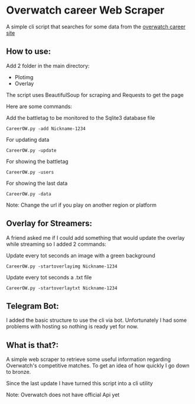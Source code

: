 # Overwatch career Web Scraper

A simple cli script that searches for some data from the [overwatch career site](https://playoverwatch.com/en-us/career/pc/)



## How to use:

Add 2 folder in the main directory:
  * Plotimg
  * Overlay

The script uses BeautifulSoup for scraping and Requests to get the page

Here are some commands:

Add the battletag to be monitored to the Sqlite3 database file

```
CareerOW.py -add Nickname-1234

```

For updating data
```
CareerOW.py -update

```

For showing the battletag

```
CareerOW.py -users

```

For showing the last data

```
CareerOW.py -data

```


Note: Change the url if you play on another region or platform

## Overlay for Streamers:

A friend asked me if I could add something that would update the overlay while streaming so I added 2 commands:

Update every tot seconds an image with a green background

```
CareerOW.py -startoverlayimg Nickname-1234

```
Update every tot seconds a .txt file

```
CareerOW.py -startoverlaytxt Nickname-1234

```


## Telegram Bot:

I added the basic structure to use the cli via bot.
Unfortunately I had some problems with hosting so nothing is ready yet for now.


## What is that?:

A simple web scraper to retrieve some useful information regarding Overwatch's competitive matches.
To get an idea of ​​how quickly I go down to bronze.

Since the last update I have turned this script into a cli utility


Note: Overwatch does not have official Api yet
